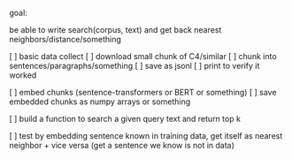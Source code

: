 goal: 

be able to write search(corpus, text) and get back nearest neighbors/distance/something


[ ] basic data collect
[ ] download small chunk of C4/similar
[ ] chunk into sentences/paragraphs/something
[ ] save as jsonl 
[ ] print to verify it worked

[ ] embed chunks (sentence-transformers or BERT or something)
[ ] save embedded chunks as numpy arrays or something

[ ] build a function to search a given query text and return top k

[ ] test by embedding sentence known in training data, get itself as nearest neighbor + vice versa (get a sentence we know is not in data)



